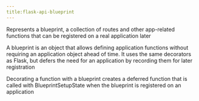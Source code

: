 ```yaml
---
title:flask-api-blueprint
---
```


Represents a blueprint, a collection of routes and other app-related functions that can be registered on a real application later

A blueprint is an object that allows defining application functions without requiring an application object ahead of time. It uses the same decorators as Flask, but defers the need for an application by recording them for later registration

Decorating a function with a blueprint creates a deferred function that is called with BlueprintSetupState when the blueprint is registered on an application